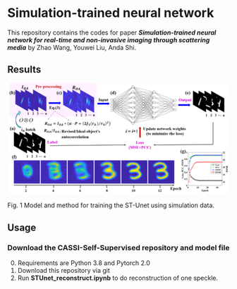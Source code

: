 # Simulation-trained neural network
This repository contains the codes for paper ***Simulation-trained neural network for real-time and non-invasive imaging through scattering media*** by Zhao Wang, Youwei Liu, Anda Shi.

## Results
<p align="center">
<img src="Data/Image/Fig1.png" width="600">
</p>
Fig. 1 Model and method for training the ST-Unet using simulation data. 

## Usage
### Download the CASSI-Self-Supervised repository and model file
0. Requirements are Python 3.8 and Pytorch 2.0 
1. Download this repository via git
2. Run **STUnet_reconstruct.ipynb** to do reconstruction of one speckle.
